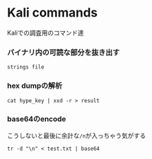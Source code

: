 # Kali commands
Kaliでの調査用のコマンド達


### バイナリ内の可読な部分を抜き出す

```
strings file
```


### hex dumpの解析

```
cat hype_key | xxd -r > result
```

### base64のencode
こうしないと最後に余計な`/n`が入っちゃう気がする

```
tr -d "\n" < test.txt | base64
```

